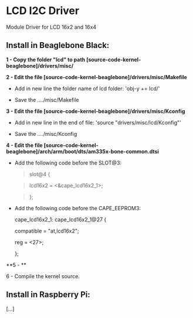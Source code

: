 LCD I2C Driver
===============

Module Driver for LCD 16x2 and 16x4



Install in Beaglebone Black:
-----------------
**1 - Copy the folder "lcd" to path [source-code-kernel-beaglebone]/drivers/misc/**

**2 - Edit the file [source-code-kernel-beaglebone]/drivers/misc/Makefile**

- Add in new line the folder name of lcd folder: 'obj-y   += lcd/'
  
- Save the ..../misc/Makefile
  
**3 - Edit the file [source-code-kernel-beaglebone]/drivers/misc/Kconfig**

- Add in new line in the end of file: 'source "drivers/misc/lcd/Kconfig"'
  
- Save the ..../misc/Kconfig

**4 - Edit the file [source-code-kernel-beaglebone]/arch/arm/boot/dts/am335x-bone-common.dtsi**

- Add the following code before the SLOT@3:

  >&#09;slot@4 {
  
  >&#09;lcd16x2 = &#60;&amp;cape_lcd16x2_1&#62;;
  
  >};
  
- Add the following code before the CAPE_EEPROM3:

  cape_lcd16x2_1: cape_lcd16x2_1@27 {
    
    compatible = "at,lcd16x2";
    
    reg = &#60;27&#62;;
  
  };
  

**5 - **

6 - Compile the kernel source.




Install in Raspberry Pi:
-------------
[...]
